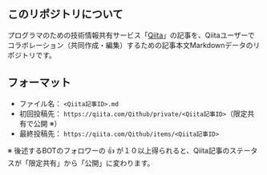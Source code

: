 ## このリポジトリについて
プログラマのための技術情報共有サービス「[Qiita](https://qiita.com)」の記事を、Qiitaユーザーでコラボレーション（共同作成・編集）するための記事本文Markdownデータのリポジトリです。

## フォーマット

- ファイル名： `<Qiita記事ID>.md`
- 初回投稿先： `https://qiita.com/Qithub/private/<Qiita記事ID>`（限定共有で公開 ※）
- 最終投稿先： `https://qiita.com/Qithub/items/<Qiita記事ID>`

※ 後述するBOTのフォロワーの :thumbsup: が１０以上得られると、Qiita記事のステータスが「限定共有」から「公開」に変わります。



